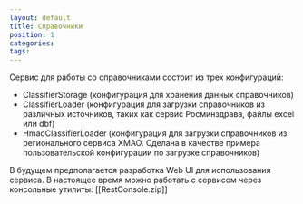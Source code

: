```yaml
---
layout: default
title: Справочники
position: 1
categories: 
tags: 
---
```


Сервис для работы со справочниками состоит из трех конфигураций:

* ClassifierStorage (конфигурация для хранения данных справочников)
* ClassifierLoader (конфигурация для загрузки справочников из различных источников, таких как сервис Росминздрава, файлы excel или dbf)
* HmaoClassifierLoader (конфигурация для загрузки справочников из регионального сервиса ХМАО. Сделана в качестве примера пользовательской конфигурации по загрузке справочников)

В будущем предполагается разработка Web UI для использования сервиса. В настоящее время можно работать с сервисом через консольные утилиты: [[RestConsole.zip]]  
 

 

